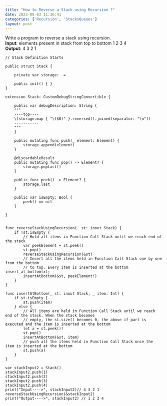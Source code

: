 ```yaml
---
title: "How to Reverse a Stack using Recursion ?"
date: 2023-08-03 11:36:41
categories: ['Recursion', 'StacksQueues']
layout: post
---
```


<!-- wp:paragraph -->
<a href="https://www.geeksforgeeks.org/reverse-a-stack-using-recursion/" target="_blank" rel="noopener" title=""></a> Write a program to reverse a stack using recursion.<br><strong>Input</strong>: elements present in stack from top to bottom 1 2 3 4 <br><strong>Output</strong>: 4 3 2 1 


<!-- /wp:paragraph -->

<!-- wp:code -->
<pre class="wp-block-code"><code lang="swift" class="language-swift">// Stack Definition Starts

public struct Stack<Element> {
    
    private var storage:  = 
    
    public init() { }
}

extension Stack: CustomDebugStringConvertible {
    
    public var debugDescription: String {
    """
    ----top----
    \(storage.map { "\($0)" }.reversed().joined(separator: "\n"))
    -----------
    """
    }
    
    public mutating func push(_ element: Element) {
        storage.append(element)
    }
    
    @discardableResult
    public mutating func pop() -> Element? {
        storage.popLast()
    }
    
    public func peek() -> Element? {
        storage.last
    }
    
    public var isEmpty: Bool {
        peek() == nil
    }
    
}</code></pre>
<!-- /wp:code -->

<!-- wp:code -->
<pre class="wp-block-code"><code lang="swift" class="language-swift">
func reverseStackUsingRecursion(_ st: inout Stack<Int>) {
    if !st.isEmpty {
        // Hold all items in Function Call Stack until we reach end of the stack
        var peekElement = st.peek()
        st.pop()
        reverseStackUsingRecursion(&st)
        // Insert all the items held in Function Call Stack one by one from the bottom
        // to top. Every item is inserted at the bottom insert_at_bottom(x);
        insertAtBottom(&st, peekElement!)
    }
}

func insertAtBottom(_ st: inout Stack<Int>, _ item: Int) {
    if st.isEmpty {
        st.push(item)
    } else {
        // All items are held in Function Call Stack until we reach end of the stack. When the stack becomes
        // empty, the st.size() becomes 0, the above if part is executed and the item is inserted at the bottom
        let a = st.peek()!
        st.pop()
        insertAtBottom(&st, item)
        // push all the items held in Function Call Stack once the item is inserted at the bottom
        st.push(a)
    }
}

var stackInput2 = Stack<Int>()
stackInput2.push(1)
stackInput2.push(2)
stackInput2.push(3)
stackInput2.push(4)
print("Input---->", stackInput2)// 4 3 2 1
reverseStackUsingRecursion(&stackInput2)
print("Output---->", stackInput2) // 1 2 3 4</code></pre>
<!-- /wp:code -->